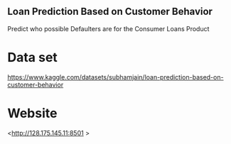 ## Loan Prediction Based on Customer Behavior
 
Predict who possible Defaulters are for the Consumer Loans Product

# Data set

<https://www.kaggle.com/datasets/subhamjain/loan-prediction-based-on-customer-behavior>

# Website 

<http://128.175.145.11:8501 >